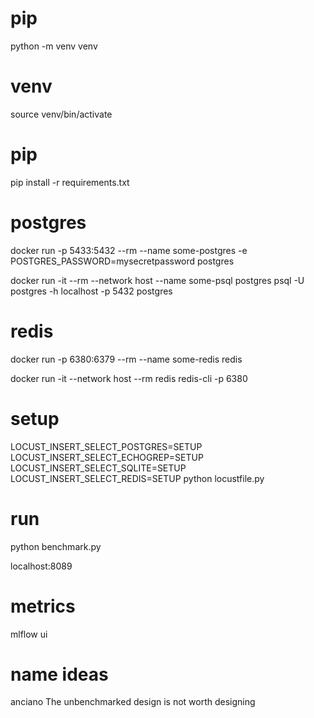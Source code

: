 # pip
python -m venv venv

# venv
source venv/bin/activate

# pip
pip install -r requirements.txt

# postgres
docker run -p 5433:5432 --rm --name some-postgres -e POSTGRES_PASSWORD=mysecretpassword postgres

docker run -it --rm --network host --name some-psql postgres psql -U postgres -h localhost -p 5432 postgres

# redis
docker run -p 6380:6379 --rm --name some-redis redis

docker run -it --network host --rm redis redis-cli -p 6380

# setup
LOCUST_INSERT_SELECT_POSTGRES=SETUP LOCUST_INSERT_SELECT_ECHOGREP=SETUP LOCUST_INSERT_SELECT_SQLITE=SETUP LOCUST_INSERT_SELECT_REDIS=SETUP python locustfile.py

# run

python benchmark.py

localhost:8089

# metrics

mlflow ui

# name ideas

anciano
The unbenchmarked design is not worth designing
